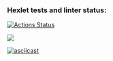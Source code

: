 ### Hexlet tests and linter status:
[![Actions Status](https://github.com/YoungHhustler/python-project-49/actions/workflows/hexlet-check.yml/badge.svg)](https://github.com/YoungHhustler/python-project-49/actions)

<a href="https://codeclimate.com/github/YoungHhustler/python-project-49/maintainability"><img src="https://api.codeclimate.com/v1/badges/cd07ae802e46300faaa8/maintainability" /></a>

[![asciicast](https://asciinema.org/a/VqAMqwFI5AaZRmbHHFwbLwskJ.svg)](https://asciinema.org/a/VqAMqwFI5AaZRmbHHFwbLwskJ)
